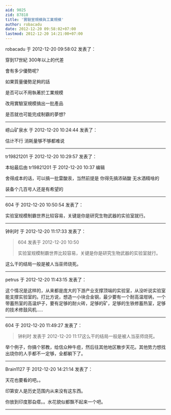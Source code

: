 ```yaml
---
aid: 9025
zid: 87818
title: '實驗室規模與工業規模'
author: robacadu
date: 2012-12-20 09:58:02+07:00
lastmod: 2012-12-20 14:21:00+07:00
---
```


robacadu 于 2012-12-20 09:58:02 发表了：

穿到17世紀 300年以上的代差

會有多少優勢呢?

如果質量優勢足夠的話

是否可以不用執著於工業規模

改用實驗室規模搞出一批產品

是否就也可能完成制霸的夢想?

---------

崂山矿泉水 于 2012-12-20 10:24:44 发表了：

估计不行 消耗量够不够都难说

---------

tr19821201 于 2012-12-20 10:29:57 发表了：

本帖最后由 tr19821201 于 2012-12-20 10:37 编辑 

舍得成本的话，可以搞一批雷酸汞，当然前提是 你得先搞浓硝酸 无水酒精啥的

装备个几百号人还是有希望的

---------

604 于 2012-12-20 10:50:54 发表了：

实验室规模制霸世界比较容易，关键是你是研究生物武器的实验室就行。

---------

钟利时 于 2012-12-20 11:17:33 发表了：

> 604 发表于 2012-12-20 10:50
> 
> 实验室规模制霸世界比较容易，关键是你是研究生物武器的实验室就行。



这么干的结局一般是被人当巫师烧死。

---------

petrus 于 2012-12-20 11:43:15 发表了：

这个情况是这样的，从来都是庞大的下游产业支撑顶端的实验室，从没听说实验室能支撑实验室的。打比方说，想造一小块合金钢，最少要有一个耐高温坩埚，一个带蓄热室的高温炉子，要有足够的耐火砖，足够的矿，足够的生铁修蓄热室，足够的技术修鼓风机.....

---------

604 于 2012-12-20 11:49:27 发表了：

> 钟利时 发表于 2012-12-20 11:17这么干的结局一般是被人当巫师烧死。



举个例子，你搞个邪教，给信众种牛痘，然后往其他地区散步天花。其他势力想找出烧你的人手都不一定够，全都躺下了。

---------

Brain1127 于 2012-12-20 14:21:14 发表了：

天花也要看的吧。。

印第安人是历史范围内从来没有这东西。

你放到印度那旮瘩。。水花貌似都飘不起来一个吧。

---------

